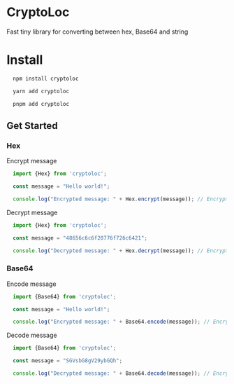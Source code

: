 # CryptoLoc
Fast tiny library for converting between hex, Base64 and string

# Install

```sh
  npm install cryptoloc
```
```sh
  yarn add cryptoloc
```
```sh
  pnpm add cryptoloc
```

## Get Started

### Hex
Encrypt message
``` javascript
  import {Hex} from 'cryptoloc';

  const message = "Hello world!";

  console.log("Encrypted message: " + Hex.encrypt(message)); // Encrypted message: 48656c6c6f20776f726c6421
```

Decrypt message
``` javascript
  import {Hex} from 'cryptoloc';

  const message = "48656c6c6f20776f726c6421";

  console.log("Decrypted message: " + Hex.decrypt(message)); // Encrypted message: Hello world!
```
### Base64
Encode message
``` javascript
  import {Base64} from 'cryptoloc';

  const message = "Hello world!";

  console.log("Encrypted message: " + Base64.encode(message)); // Encrypted message: SGVsbG8gV29ybGQh
```

Decode message
``` javascript
  import {Base64} from 'cryptoloc';

  const message = "SGVsbG8gV29ybGQh";

  console.log("Decrypted message: " + Base64.decode(message)); // Encrypted message: Hello world!
```
